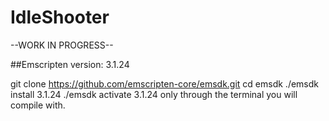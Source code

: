 # IdleShooter

--WORK IN PROGRESS--

##Emscripten version: 3.1.24

git clone https://github.com/emscripten-core/emsdk.git
cd emsdk
./emsdk install 3.1.24
./emsdk activate 3.1.24   only through the terminal you will compile with.
